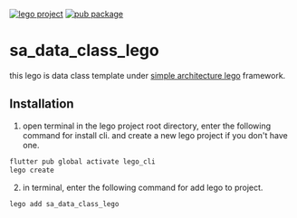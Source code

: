 [![lego project](https://img.shields.io/badge/powered%20by-lego-blue?logo=github)](https://github.com/melodysdreamj/lego)
[![pub package](https://img.shields.io/pub/v/sa_data_class_lego.svg)](https://pub.dartlang.org/packages/sa_data_class_lego)

# sa_data_class_lego
this lego is data class template under [simple architecture lego](https://pub.dev/packages/simple_architecture_lego) framework.

##  Installation
1. open terminal in the lego project root directory, enter the following command for install cli.
   and create a new lego project if you don't have one.
```bash
flutter pub global activate lego_cli
lego create
```
2. in terminal, enter the following command for add lego to project.
```bash
lego add sa_data_class_lego
```

